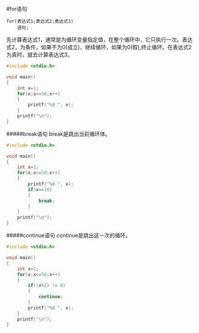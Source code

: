 #for语句
```text
for(表达式1;表达式2;表达式3)
	语句;
```
先计算表达式1，通常是为循环变量指定值，在整个循环中，它只执行一次。表达式2，为条件，如果不为0(成立)，继续循环，如果为0(假),终止循环。在表达式2为真时，就去计算表达式3。
```c
#include <stdio.h>

void main()
{	
	int x=1;
	for(x;x<=50;x++)
	{
		printf("%d ", x);
	}
	printf("\n");
}
```
#####break语句
break是跳出当前循环体。
```c
#include <stdio.h>

void main()
{	
	int x=1;
	for(x;x<=50;x++)
	{
		printf("%d ", x);
		if(x==10)
		{
			break;
		}
	}
	printf("\n");
}
```
#####continue语句
continue是跳出这一次的循环。
```c
#include <stdio.h>

void main()
{	
	int x=1;
	for(x;x<=50;x++)
	{
		if((x%2) != 0)
		{
			continue;
		}
		printf("%d ", x);
	}
	printf("\n");
}
```
